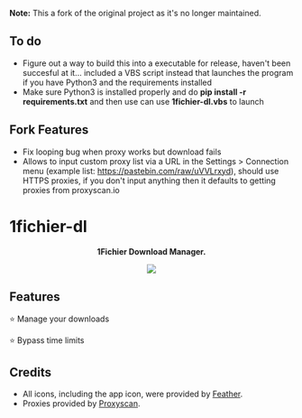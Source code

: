 **Note:**
This a fork of the original project as it's no longer maintained.

## To do
- Figure out a way to build this into a executable for release, haven't been succesful at it... included a VBS script instead that launches the program if you have Python3 and the requirements installed
- Make sure Python3 is installed properly and do **pip install -r requirements.txt** and then use can use **1fichier-dl.vbs** to launch

## Fork Features
- Fix looping bug when proxy works but download fails
- Allows to input custom proxy list via a URL in the Settings > Connection menu (example list: https://pastebin.com/raw/uVVLrxyd), should use HTTPS proxies, if you don't input anything then it defaults to getting proxies from proxyscan.io

# 1fichier-dl
<p align="center">
  <b>1Fichier Download Manager.</b>
</p>

<p align="center">
  <img src="https://github.com/manuGMG/1fichier-dl/blob/main/preview.png?raw=true"></img>
</p>

## Features
⭐ Manage your downloads

⭐ Bypass time limits

## Credits
* All icons, including the app icon, were provided by [Feather](https://feathericons.com/).
* Proxies provided by [Proxyscan](https://www.proxyscan.io/).
